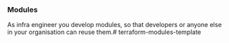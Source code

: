 ### Modules

As infra engineer you develop modules, so that developers or anyone else in your organisation can reuse them.# terraform-modules-template
